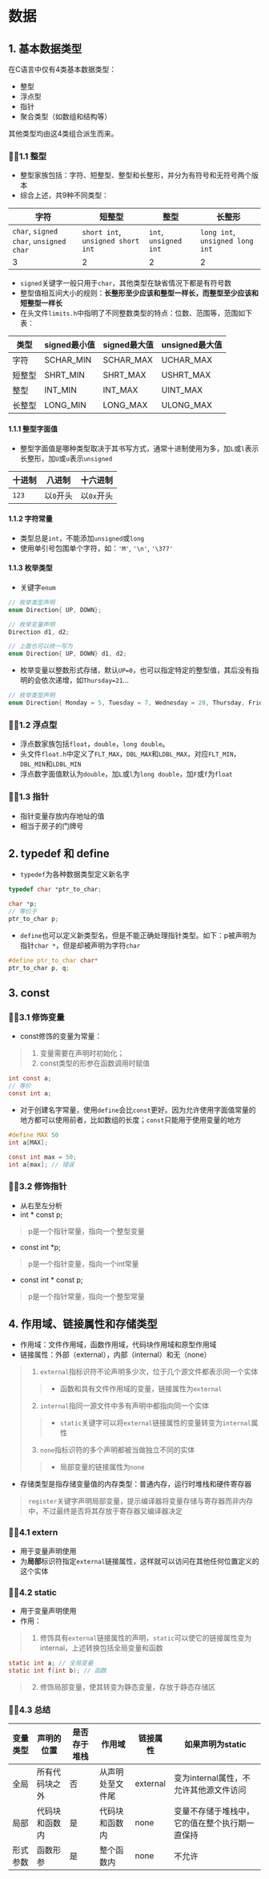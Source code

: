 # 数据

## 1. 基本数据类型

在C语言中仅有4类基本数据类型：
- 整型
- 浮点型
- 指针
- 聚合类型（如数组和结构等）

其他类型均由这4类组合派生而来。

### 🏳️‍🌈1.1 整型

- 整型家族包括：字符、短整型、整型和长整形，并分为有符号和无符号两个版本
- 综合上述，共9种不同类型：

字符 | 短整型 | 整型 | 长整形
--- | --- | --- | --- 
```char```, ```signed char```, ```unsigned char``` |```short int```, ```unsigned short int``` | ```int```, ```unsigned int``` | ```long int```, ```unsigned long int```
3 | 2 | 2 | 2

- ```signed```关键字一般只用于```char```，其他类型在缺省情况下都是有符号数
- 整型值相互间大小的规则：**长整形至少应该和整型一样长，而整型至少应该和短整型一样长**
- 在头文件```limits.h```中指明了不同整数类型的特点：位数、范围等，范围如下表：

类型 | signed最小值 | signed最大值 | unsigned最大值
--- | --- | --- | ---
字符 | SCHAR_MIN | SCHAR_MAX | UCHAR_MAX
短整型 | SHRT_MIN | SHRT_MAX | USHRT_MAX
整型 | INT_MIN | INT_MAX | UINT_MAX
长整型 | LONG_MIN | LONG_MAX | ULONG_MAX

#### 1.1.1 整型字面值

- 整型字面值是哪种类型取决于其书写方式，通常十进制使用为多，加```L```或```l```表示长整形，加```U```或```u```表示```unsigned```

十进制 | 八进制 | 十六进制
--- | --- | ---
```123``` | 以```0```开头 | 以```0x```开头

#### 1.1.2 字符常量

- 类型总是```int```，不能添加```unsigned```或```long```
- 使用单引号包围单个字符，如：```'M'```, ```'\n'```, ```'\377'```


#### 1.1.3 枚举类型

- 关键字```enum```

```c
// 枚举类型声明
enum Direction{ UP, DOWN};

// 枚举变量声明
Direction d1, d2;

// 上面也可以统一写为
enum Direction{ UP, DOWN} d1, d2;
```

- 枚举变量以整数形式存储，默认```UP=0```，也可以指定特定的整型值，其后没有指明的会依次递增，如```Thursday=21```...

```c
// 枚举类型声明
enum Direction{ Monday = 5, Tuesday = 7, Wednesday = 20, Thursday, Friday, Saturday, Sunday };
```

### 🏳️‍🌈1.2 浮点型

- 浮点数家族包括```float```，```double```，```long double```。
- 头文件```float.h```中定义了```FLT_MAX```，```DBL_MAX```和```LDBL_MAX```，对应```FLT_MIN```，```DBL_MIN```和```LDBL_MIN```
- 浮点数字面值默认为```double```，加```L```或```l```为```long double```，加```F```或```f```为```float```

### 🏳️‍🌈1.3 指针

- 指针变量存放内存地址的值
- 相当于房子的门牌号

## 2. typedef 和 define

- ```typedef```为各种数据类型定义新名字

```c
typedef char *ptr_to_char;

char *p;
// 等价于
ptr_to_char p;
```

- ```define```也可以定义新类型名，但是不能正确处理指针类型。如下：p被声明为指针```char *```，但是却被声明为字符```char```

```c
#define ptr_to_char char*
ptr_to_char p, q;
```



## 3. const

### 🏳️‍🌈3.1 修饰变量
- const修饰的变量为常量：
> 1. 变量需要在声明时初始化；
> 2. const类型的形参在函数调用时赋值

```c
int const a;
// 等价
const int a;
```

- 对于创建名字常量，使用```define```会比```const```更好。因为允许使用字面值常量的地方都可以使用前者，比如数组的长度；```const```只能用于使用变量的地方

```c
#define MAX 50
int a[MAX];

const int max = 50;
int a[max]; // 错误
```




### 🏳️‍🌈3.2 修饰指针
- 从右至左分析
- int * const p;
> p是一个指针常量，指向一个整型变量

- const int *p;
> p是一个指针变量，指向一个int常量

- const int * const p;
> p是一个指针常量，指向一个整型常量

## 4. 作用域、链接属性和存储类型

- 作用域：文件作用域，函数作用域，代码块作用域和原型作用域
- 链接属性：外部（external），内部（internal）和无（none）
> 1. ```external```指标识符不论声明多少次，位于几个源文件都表示同一个实体
> > - 函数和具有文件作用域的变量，链接属性为```external```
> 2. ```internal```指同一源文件中多有声明中都指向同一个实体
> > - ```static```关键字可以将```external```链接属性的变量转变为```internal```属性
> 3. ```none```指标识符的多个声明都被当做独立不同的实体
> > - 局部变量的链接属性为```none```
- 存储类型是指存储变量值的内存类型：普通内存，运行时堆栈和硬件寄存器
> ```register```关键字声明局部变量，提示编译器将变量存储与寄存器而非内存中，不过最终是否将其存放于寄存器又编译器决定

### 🏳️‍🌈4.1 extern

- 用于变量声明使用
- 为**局部**标识符指定```external```链接属性，这样就可以访问在其他任何位置定义的这个实体

### 🏳️‍🌈4.2 static

- 用于变量声明使用
- 作用：
> 1. 修饰具有```external```链接属性的声明，```static```可以使它的链接属性变为internal，上述转换包括全局变量和函数

```c
static int a; // 全局变量
static int f(int b); // 函数
```

> 2. 修饰局部变量，使其转变为静态变量，存放于静态存储区

### 🏳️‍🌈4.3 总结

变量类型 | 声明的位置 | 是否存于堆栈 | 作用域 | 链接属性 | 如果声明为static
---|---|---|---|---|---
全局 | 所有代码块之外 | 否 | 从声明处至文件尾 | external | 变为internal属性，不允许其他源文件访问
局部 | 代码块和函数内 | 是 | 代码块和函数内 | none | 变量不存储于堆栈中，它的值在整个执行期一直保持
形式参数 | 函数形参 | 是 | 整个函数内 | none | 不允许
















